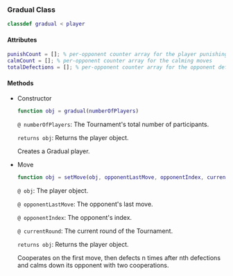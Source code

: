 ### Gradual Class
```matlab
classdef gradual < player
```
#### Attributes
```matlab
punishCount = []; % per-opponent counter array for the player punishing moves 
calmCount = []; % per-opponent counter array for the calming moves
totalDefections = []; % per-opponent counter array for the opponent defections
```
#### Methods
- Constructor
    ```matlab
    function obj = gradual(numberOfPlayers)
    ```
    `@ numberOfPlayers`: The Tournament's total number of participants.
    
    `returns obj`: Returns the player object. 
    
    Creates a Gradual player.

- Move
    ```matlab
    function obj = setMove(obj, opponentLastMove, opponentIndex, currentround)
    ```
    `@ obj`: The player object.

    `@ opponentLastMove`: The opponent's last move.

    `@ opponentIndex`: The opponent's index.

    `@ currentRound`: The current round of the Tournament.
 
    `returns obj`: Returns the player object. 

    Cooperates on the first move, then defects n times after nth defections
    and calms down its opponent with two cooperations.
